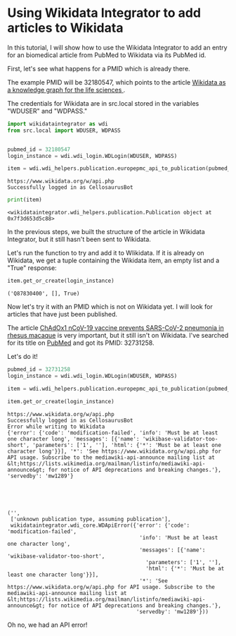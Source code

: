 # Using Wikidata Integrator to add articles to Wikidata

In this tutorial, I will show how to use the Wikidata Integrator to add an entry for an biomedical article from PubMed to Wikidata via its PubMed id.

First, let's see what happens for a PMID which is already there. 

The example PMID will be 32180547, which points to the article [Wikidata as a knowledge graph for the life sciences
](https://elifesciences.org/articles/52614).

The credentials for Wikidata are in src.local stored in the variables "WDUSER" and "WDPASS."



```python
import wikidataintegrator as wdi
from src.local import WDUSER, WDPASS


pubmed_id = 32180547
login_instance = wdi.wdi_login.WDLogin(WDUSER, WDPASS)

item = wdi.wdi_helpers.publication.europepmc_api_to_publication(pubmed_id, id_type="pmid")


```

    https://www.wikidata.org/w/api.php
    Successfully logged in as CellosaurusBot



```python
print(item)
```

    <wikidataintegrator.wdi_helpers.publication.Publication object at 0x7f3d653d5c88>


In the previous steps, we built the structure of the article in Wikidata Integrator, 
but it still hasn't been sent to Wikidata.

Let's run the function to try and add it to WIikidata. If it is already on Wikidata,
we get a tuple containing the Wikidata item, an empty list and a "True" response:


```python
item.get_or_create(login_instance)
```




    ('Q87830400', [], True)



Now let's try it with an PMID which is not on Wikidata yet. 
I will look for articles that have just been published.

The article [ChAdOx1 nCoV-19 vaccine prevents SARS-CoV-2 pneumonia in rhesus macaque](https://www.nature.com/articles/s41586-020-2608-y) is
very important, but it still isn't on Wikidata. I've searched for its title on [PubMed](https://pubmed.ncbi.nlm.nih.gov/32731258/) and got its PMID:
32731258.

Let's do it!


```python
pubmed_id = 32731258
login_instance = wdi.wdi_login.WDLogin(WDUSER, WDPASS)

item = wdi.wdi_helpers.publication.europepmc_api_to_publication(pubmed_id, id_type="pmid")

item.get_or_create(login_instance)
```

    https://www.wikidata.org/w/api.php
    Successfully logged in as CellosaurusBot
    Error while writing to Wikidata
    {'error': {'code': 'modification-failed', 'info': 'Must be at least one character long', 'messages': [{'name': 'wikibase-validator-too-short', 'parameters': ['1', ''], 'html': {'*': 'Must be at least one character long'}}], '*': 'See https://www.wikidata.org/w/api.php for API usage. Subscribe to the mediawiki-api-announce mailing list at &lt;https://lists.wikimedia.org/mailman/listinfo/mediawiki-api-announce&gt; for notice of API deprecations and breaking changes.'}, 'servedby': 'mw1289'}





    ('',
     ['unknown publication type, assuming publication'],
     wikidataintegrator.wdi_core.WDApiError({'error': {'code': 'modification-failed',
                                              'info': 'Must be at least one character long',
                                              'messages': [{'name': 'wikibase-validator-too-short',
                                                'parameters': ['1', ''],
                                                'html': {'*': 'Must be at least one character long'}}],
                                              '*': 'See https://www.wikidata.org/w/api.php for API usage. Subscribe to the mediawiki-api-announce mailing list at &lt;https://lists.wikimedia.org/mailman/listinfo/mediawiki-api-announce&gt; for notice of API deprecations and breaking changes.'},
                                             'servedby': 'mw1289'}))



Oh no, we had an API error!
